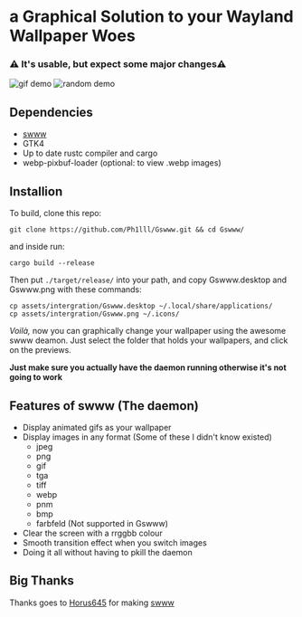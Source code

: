# a Graphical Solution to your Wayland Wallpaper Woes
### ⚠️ It's usable, but expect some major changes⚠️

![gif demo](assets/Gif.gif)
![random demo](assets/switch.gif)

## Dependencies
+ [swww](https://github.com/Horus645/swww)
+ GTK4
+ Up to date rustc compiler and cargo
+ webp-pixbuf-loader (optional: to view .webp images)

## Installion
To build, clone this repo:
```
git clone https://github.com/Ph1lll/Gswww.git && cd Gswww/
```
and inside run:
```
cargo build --release
```

Then put `./target/release/`  into your path,
and copy Gswww.desktop and Gswww.png with these commands: 
 ```
cp assets/intergration/Gswww.desktop ~/.local/share/applications/
cp assets/intergration/Gswww.png ~/.icons/
```

*Voilà,* now you can graphically change your wallpaper using the awesome swww deamon.
Just select the folder that holds your wallpapers, and click on the previews.

**Just make sure you actually have the daemon running otherwise it's not going to work** 

## Features of swww (The daemon)
+ Display animated gifs as your wallpaper
+ Display images in any format (Some of these I didn't know existed)
    + jpeg
    + png
    + gif
    + tga
    + tiff
    + webp
    + pnm
    + bmp
    + farbfeld (Not supported in Gswww)
+ Clear the screen with a rrggbb colour
+ Smooth transition effect when you switch images
+ Doing it all without having to pkill the daemon

## Big Thanks
Thanks goes to [Horus645](https://github.com/Horus645) for making [swww](https://github.com/Horus645/swww)
